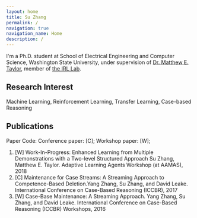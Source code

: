 ```yaml
---
layout: home
title: Su Zhang
permalink: /
navigation: true
navigation_name: Home
description: /
---
```


I'm a Ph.D. student at School of Electrical Engineering and Computer Science, Washington State University, under supervision of [Dr. Matthew E. Taylor](https://drmatttaylor.net/), member of [the IRL Lab](https://irll.ca).

## Research Interest
Machine Learning, Reinforcement Learning, Transfer Learning, Case-based Reasoning 

## Publications
Paper Code: Conference paper: [C]; Workshop paper: [W];

1. [W] Work-In-Progress: Enhanced Learning from Multiple Demonstrations with a Two-level Structured Approach Su Zhang, Matthew E. Taylor. Adaptive Learning Agents Workshop (at AAMAS), 2018
1. [C] Maintenance for Case Streams: A Streaming Approach to Competence-Based Deletion.Yang Zhang, Su Zhang, and David Leake. International Conference on Case-Based Reasoning (ICCBR), 2017
1. [W] Case-Base Maintenance: A Streaming Approach. Yang Zhang, Su Zhang, and David Leake. International Conference on Case-Based Reasoning (ICCBR) Workshops, 2016

